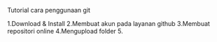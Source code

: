 Tutorial cara penggunaan git

1.Download & Install
2.Membuat akun pada layanan github
3.Membuat repositori online
4.Mengupload folder
5.
